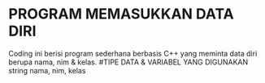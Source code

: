 # PROGRAM MEMASUKKAN DATA DIRI
Coding ini berisi program sederhana berbasis C++ yang meminta data diri berupa nama, nim & kelas.
#TIPE DATA & VARIABEL YANG DIGUNAKAN
string nama, nim, kelas
# 
